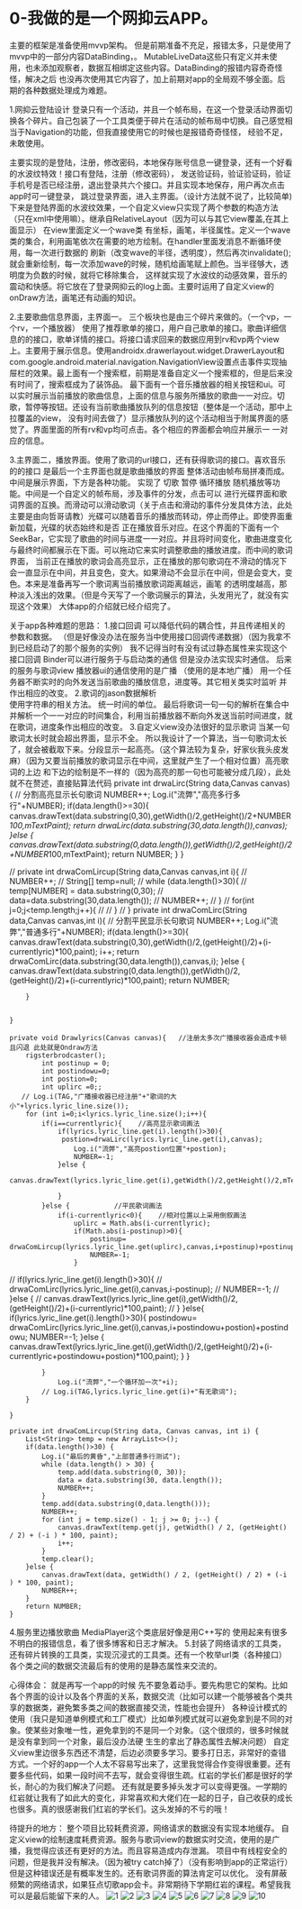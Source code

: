 # 0-我做的是一个网抑云APP。
主要的框架是准备使用mvvp架构。 但是前期准备不充足，报错太多，只是使用了mvvp中的一部分内容DataBinding，。
MutableLiveData这些只有定义并未使用，也未添加观察者，数据互相绑定这些内容。DataBinding的报错内容奇奇怪怪，解决之后
也没再次使用其它内容了，加上前期对app的全局观不够全面。后期的各种数据处理成为难题。

1.网抑云登陆设计
登录只有一个活动，并且一个帧布局，在这一个登录活动界面切换各个碎片。自己包装了一个工具类便于碎片在活动的帧布局中切换。自己感觉相当于Navigation的功能，但我直接使用它的时候也是报错奇奇怪怪，
经验不足，未敢使用。

主要实现的是登陆，注册，修改密码，本地保存账号信息一键登录，还有一个好看的水波纹特效！接口有登陆，注册（修改密码），
发送验证码，验证验证码，验证手机号是否已经注册，退出登录共六个接口。并且实现本地保存，用户再次点击app时可一键登录，
跳过登录界面，进入主界面。（设计方法就不说了，比较简单) 
下来是登陆界面的水波纹效果，一个自定义view只实现了两个参数的构造方法（只在xml中使用嘛）。继承自RelativeLayout（因为可以与其它view覆盖,在其上面显示）
在view里面定义一个wave类  有坐标，画笔，半径属性。定义一个wave类的集合，利用画笔依次在需要的地方绘制。在handler里面发消息不断循环使用，每一次进行数据的
刷新（改变wave的半径，透明度），然后再次invalidate();就会重新绘制，每一次添加wave的时候，随机给画笔赋上颜色。当半径够大，透明度为负数的时候，就将它移除集合，
这样就实现了水波纹的动感效果，音乐的震动和快感。将它放在了登录网抑云的log上面。主要时运用了自定义view的 onDraw方法，画笔还有动画的知识。

2.主要歌曲信息界面，主界面一。
三个板块也是由三个碎片来做的。（一个vp，一个rv，一个播放器）
使用了推荐歌单的接口，用户自己歌单的接口。歌曲详细信息的的接口，歌单详情的接口。将接口请求回来的数据应用到rv和vp两个view上。主要用于展示信息。使用androidx.drawerlayout.widget.DrawerLayout和
com.google.android.material.navigation.NavigationView设置点击事件实现抽屉栏的效果。最上面有一个搜索框，前期是准备自定义一个搜索框的，但是后来没有时间了，搜索框成为了装饰品。
最下面有一个音乐播放器的相关按钮和ui。可以实时展示当前播放的歌曲信息，上面的信息与服务所播放的歌曲一一对应。切歌，暂停等按钮。还设有当前歌曲播放队列的信息按钮（整体是一个活动，那中上拉覆盖的view，
没有时间去做了）显示播放队列的这个活动相当于附属界面的感觉了。界面里面的所有rv和vp均可点击。各个相应的界面都会响应并展示一 一对应的信息。


3.主界面二，播放界面。使用了歌词的url接口，还有获得歌词的接口。喜欢音乐的的接口
是最后一个主界面也就是歌曲播放的界面 整体活动由帧布局拼凑而成。中间是展示界面，下方是各种功能。 实现了 切歌 暂停 循环播放 随机播放等功能。中间是一个自定义的帧布局，涉及事件的分发，点击可以
进行光碟界面和歌词界面的互换。而滑动可以滑动歌词（关于点击和滑动的事件分发具体方法，此处主要是由向哲哥请教）光碟可以随着音乐的播放而转动，停止而停止。即使界面重新加载，光碟的状态始终和是否
正在播放音乐对应。在这个界面的下面有一个SeekBar，它实现了歌曲的时间与进度一一对应。并且将时间变化，歌曲进度变化与最终时间都展示在下面。可以拖动它来实时调整歌曲的播放进度。而中间的歌词界面，
当前正在播放的歌词会高亮显示，正在播放的那句歌词在不滑动的情况下会一直显示在中间，并且变色，变大。如果滑动不会显示在中间，但是会变大，变色。本来是准备再写一个歌词离当前播放歌词距离越远，画笔
的透明度越高，那种淡入浅出的效果。（但是今天写了一个歌词展示的算法，头发用光了，就没有实现这个效果）
大体app的介绍就已经介绍完了。

关于app各种难题的思路：
 1.接口回调 可以降低代码的耦合性，并且传递相关的参数和数据。
 （但是好像没办法在服务当中使用接口回调传递数据）（因为我拿不到已经启动了的那个服务的实例） 我不记得当时有没有试过静态属性来实现这个接口回调
 Binder可以进行服务于与启动类的通信  但是没办法实现实时通信。
 后来的服务与歌词view 播放器ui的通信使用的是广播  （使用的是本地广播）
 用一个任务器不断实时的向外发送当前歌曲的播放信息，进度等。其它相关类实时监听 并作出相应的改变。
 2.歌词的jason数据解析    
 使用字符串的相关方法。
 统一时间的单位。
 最后将歌词一句一句的解析在集合中并解析一个一一对应的时间集合，利用当前播放器不断向外发送当前时间进度，就在歌词，进度条作出相应的改变。
 3.自定义view没办法很好的显示歌词
 当某一句歌词太长时就会超出界面，显示不全。
 所以我设计了一个算法，当一句歌词太长了，就会被截取下来。分段显示一起高亮。（这个算法较为复杂，好家伙我头皮发麻）（因为又要当前播放的歌词显示在中间，这里就产生了一个相对位置）高亮歌词的上边
 和下边的绘制是不一样的（因为高亮的那一句也可能被分成几段），此处就不在赘述，直接贴算法代码
 private int drwaLirc(String data,Canvas canvas){    // 分割高亮显示长句歌词
           NUMBER++;
        Log.i("流弊","高亮多行多行"+NUMBER);
        if(data.length()>=30){
            canvas.drawText(data.substring(0,30),getWidth()/2,getHeight()/2+NUMBER*100,mTextPaint);
            return drwaLirc(data.substring(30,data.length()),canvas);
        }else {
            canvas.drawText(data.substring(0,data.length()),getWidth()/2,getHeight()/2+NUMBER*100,mTextPaint);
                return NUMBER;
        }
    }

//    private int drwaComLircup(String data,Canvas canvas,int i){
//        NUMBER++;
//        String[] temp=null;
//        while (data.length()>30){
//            temp[NUMBER] = data.substring(0,30);
//            data=data.substring(30,data.length());
//            NUMBER++;
//        }
//        for(int j=0;j<temp.length;j++){
//
//        }
//    }
    private int drwaComLirc(String data,Canvas canvas,int i){   // 分割平民显示长句歌词
        NUMBER++;
        Log.i("流弊","普通多行"+NUMBER);
        if(data.length()>=30){
            canvas.drawText(data.substring(0,30),getWidth()/2,(getHeight()/2)+(i-currentlyric)*100,paint);
            i++;
            return drwaComLirc(data.substring(30,data.length()),canvas,i);
        }else {
            canvas.drawText(data.substring(0,data.length()),getWidth()/2,(getHeight()/2)+(i-currentlyric)*100,paint);
            return NUMBER;

        }


    }

    private void Drawlyrics(Canvas canvas){   //注册太多次广播接收器会造成卡顿且闪退 此处就是Ondraw方法
        rigsterbrodcaster();
            int postinup = 0;
            int postindowu=0;
            int postion=0;
            int uplirc =0;;
       // Log.i(TAG,"广播接收器已经注册"+"歌词的大小"+lyrics.lyric_line.size());
        for (int i=0;i<lyrics.lyric_line.size();i++){
            if(i==currentlyric){    //高亮显示歌词画法
                if(lyrics.lyric_line.get(i).length()>30){
                 postion=drwaLirc(lyrics.lyric_line.get(i),canvas);
                    Log.i("流弊","高亮postion位置"+postion);
                    NUMBER=-1;
                }else {
                    canvas.drawText(lyrics.lyric_line.get(i),getWidth()/2,getHeight()/2,mTextPaint);

                }
            }else {           //平民歌词画法
                if(i-currentlyric<0){    //相对位置以上采用倒叙画法
                    uplirc = Math.abs(i-currentlyric);
                    if(Math.abs(i-postinup)>0){
                        postinup= drwaComLircup(lyrics.lyric_line.get(uplirc),canvas,i+postinup)+postinup;
                        NUMBER=-1;
                    }

//                    if(lyrics.lyric_line.get(i).length()>30){
//                        drwaComLirc(lyrics.lyric_line.get(i),canvas,i-postinup);
//                        NUMBER=-1;
//                    }else {
//                        canvas.drawText(lyrics.lyric_line.get(i),getWidth()/2,(getHeight()/2)+(i-currentlyric)*100,paint);
//                    }
                }else{
                        if(lyrics.lyric_line.get(i).length()>30){
                          postindowu= drwaComLirc(lyrics.lyric_line.get(i),canvas,i+postindowu+postion)+postindowu;
                            NUMBER=-1;
                        }else {
                            canvas.drawText(lyrics.lyric_line.get(i),getWidth()/2,(getHeight()/2)+(i-currentlyric+postindowu+postion)*100,paint);
                        }
                }


            }
                Log.i("流弊","一个循环加一次"+i);
            // Log.i(TAG,lyrics.lyric_line.get(i)+"有无歌词");
        }

    }

    private int drwaComLircup(String data, Canvas canvas, int i) {
        List<String> temp = new ArrayList<>();
        if(data.length()>30) {
            Log.i("最后的黄昏","上部普通多行测试");
            while (data.length() > 30) {
                temp.add(data.substring(0, 30));
                data = data.substring(30, data.length());
                NUMBER++;
            }
            temp.add(data.substring(0,data.length()));
            NUMBER++;
            for (int j = temp.size() - 1; j >= 0; j--) {
                canvas.drawText(temp.get(j), getWidth() / 2, (getHeight() / 2) + (-i ) * 100, paint);
                i++;
            }
            temp.clear();
        }else {
            canvas.drawText(data, getWidth() / 2, (getHeight() / 2) + (-i ) * 100, paint);
            NUMBER++;
        }
        return NUMBER;
    }

4.服务里边播放歌曲
MediaPlayer这个类底层好像是用C++写的
使用起来有很多不明白的报错信息，看了很多博客和日志才解决。
5.封装了网络请求的工具类，还有碎片转换的工具类，实现沉浸式的工具类。还有一个枚举url类（各种接口）
各个类之间的数据交流最后有的使用的是静态属性来交流的。


心得体会：
就是再写一个app的时候 先不要急着动手。要先构思它的架构。比如各个界面的设计以及各个界面的关系，数据交流（比如可以建一个能够被各个类共享的数据类，避免繁多类之间的数据直接交流，性能也会提升）
各种设计模式的使用（我只是知道单例模式和工厂模式）比如单列模式就可以避免拿到是不同的对象。使某些对象唯一性，避免拿到的不是同一个对象。（这个很烦的，很多时候就是没有拿到同一个对象，最后没办法硬
生生的拿出了静态属性去解决问题）
自定义view里边很多东西还不清楚，后边必须要多学习。要多打日志，非常好的查错方式。一个好的app一个人太不容易写出来了，这里我觉得合作变得很重要。还有要多些代码，如果一段时间不去写，就会变得很生疏。红岩的学长们都是很好的学长，耐心的为我们解决了问题。
还有就是要多掉头发才可以变得更强。一学期的红岩就让我有了如此大的变化，非常喜欢和大佬们在一起的日子，自己收获的成长也很多。真的很感谢我们红岩的学长们。这头发掉的不亏的哦！


待提升的地方：
整个项目比较耗费资源，网络请求的数据没有实现本地缓存。 自定义view的绘制速度耗费资源。服务与歌词view的数据实时交流，使用的是广播，我觉得应该还有更好的方法。而且容易造成内存泄漏。
项目中有线程安全的问题，但是我并没有解决。（因为被try catch掉了）（没有影响到app的正常运行）但是这种错误还是有概率发生的。还有歌词界面的算法肯定可以优化。
没有屏蔽频繁的网络请求，如果狂点切歌app会卡。非常期待下学期红岩的课程。希望我我可以是最后能留下来的人。
![1](https://github.com/ZXM250250/0-/blob/master/1613900997192.gif)
![2](https://github.com/ZXM250250/0-/blob/master/1613901029437.gif)
![3](https://github.com/ZXM250250/0-/blob/master/1613901200014.gif)
![4](https://github.com/ZXM250250/0-/blob/master/1613901316060.gif)
![5](https://github.com/ZXM250250/0-/blob/master/1613901432195.gif)
![6](https://github.com/ZXM250250/0-/blob/master/1613901965397.gif)
![7](https://github.com/ZXM250250/0-/blob/master/1613902004372.gif)
![8](https://github.com/ZXM250250/0-/blob/master/1613902026244.gif)
![9](https://github.com/ZXM250250/0-/blob/master/1613902088987.gif)
![10](https://github.com/ZXM250250/0-/blob/master/1613902373356.gif)
